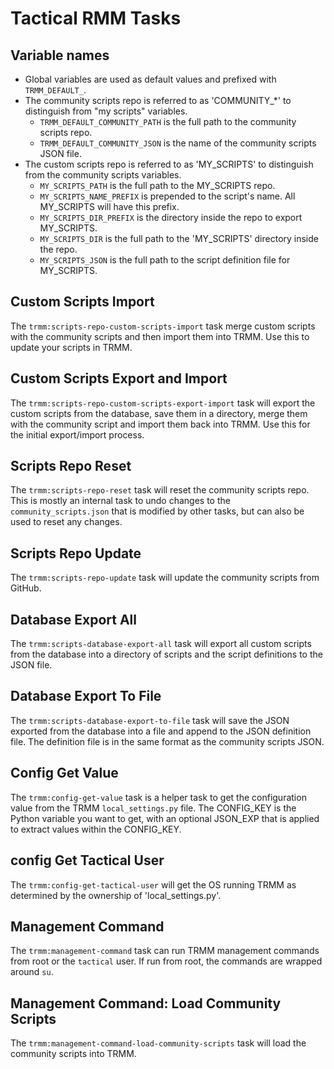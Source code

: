 # Tactical RMM Tasks

## Variable names

- Global variables are used as default values and prefixed with `TRMM_DEFAULT_`.
- The community scripts repo is referred to as 'COMMUNITY_*' to distinguish from "my scripts" variables.
  - `TRMM_DEFAULT_COMMUNITY_PATH` is the full path to the community scripts repo.
  - `TRMM_DEFAULT_COMMUNITY_JSON` is the name of the community scripts JSON file.
- The custom scripts repo is referred to as 'MY_SCRIPTS' to distinguish from the community scripts variables.
  - `MY_SCRIPTS_PATH` is the full path to the MY_SCRIPTS repo.
  - `MY_SCRIPTS_NAME_PREFIX` is prepended to the script's name. All MY_SCRIPTS will have this prefix.
  - `MY_SCRIPTS_DIR_PREFIX` is the directory inside the repo to export MY_SCRIPTS.
  - `MY_SCRIPTS_DIR` is the full path to the 'MY_SCRIPTS' directory inside the repo.
  - `MY_SCRIPTS_JSON` is the full path to the script definition file for MY_SCRIPTS.

## Custom Scripts Import

The `trmm:scripts-repo-custom-scripts-import` task merge custom scripts with the community scripts and then import them
into TRMM. Use this to update your scripts in TRMM.

## Custom Scripts Export and Import

The `trmm:scripts-repo-custom-scripts-export-import` task will export the custom scripts from the database, save them
in a directory, merge them with the community script and import them back into TRMM. Use this for the initial
export/import process.

## Scripts Repo Reset

The `trmm:scripts-repo-reset` task will reset the community scripts repo. This is mostly an internal task to undo
changes to the `community_scripts.json` that is modified by other tasks, but can also be used to reset any changes.

## Scripts Repo Update

The `trmm:scripts-repo-update` task will update the community scripts from GitHub.

## Database Export All

The `trmm:scripts-database-export-all` task will export all custom scripts from the database into a directory of
scripts and the script definitions to the JSON file.

## Database Export To File

The `trmm:scripts-database-export-to-file` task will save the JSON exported from the database into a file and append
to the JSON definition file. The definition file is in the same format as the community scripts JSON.

## Config Get Value

The `trmm:config-get-value` task is a helper task to get the configuration value from the TRMM `local_settings.py` file.
The CONFIG_KEY is the Python variable you want to get, with an optional JSON_EXP that is applied to extract values
within the CONFIG_KEY.

## config Get Tactical User

The `trmm:config-get-tactical-user` will get the OS running TRMM as determined by the ownership of 'local_settings.py'.

## Management Command

The `trmm:management-command` task can run TRMM management commands from root or the `tactical` user. If run from root,
the commands are wrapped around `su`.

## Management Command: Load Community Scripts

The `trmm:management-command-load-community-scripts` task will load the community scripts into TRMM.
